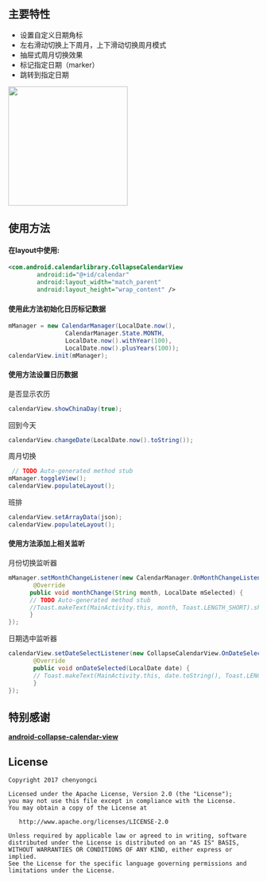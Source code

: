 ## 主要特性

* 设置自定义日期角标
* 左右滑动切换上下周月，上下滑动切换周月模式
* 抽屉式周月切换效果
* 标记指定日期（marker）
* 跳转到指定日期

<div style = "float:center">
    <img src="https://github.com/chenyongci/android-week-calendar/blob/master/images/preview.gif" width="240">


## 使用方法

#### 在layout中使用:

```xml
<com.android.calendarlibrary.CollapseCalendarView
        android:id="@+id/calendar"
        android:layout_width="match_parent"
        android:layout_height="wrap_content" />
```

#### 使用此方法初始化日历标记数据

```java
mManager = new CalendarManager(LocalDate.now(),
                CalendarManager.State.MONTH,
                LocalDate.now().withYear(100),
                LocalDate.now().plusYears(100));
calendarView.init(mManager);
```

#### 使用方法设置日历数据

是否显示农历
```java
calendarView.showChinaDay(true);
```
回到今天
```java
calendarView.changeDate(LocalDate.now().toString());
```
周月切换
```java
 // TODO Auto-generated method stub
mManager.toggleView();
calendarView.populateLayout();
```
班排
```java
calendarView.setArrayData(json);
calendarView.populateLayout();
```

####  使用方法添加上相关监听

月份切换监听器
```java
mManager.setMonthChangeListener(new CalendarManager.OnMonthChangeListener() {
       @Override
      public void monthChange(String month, LocalDate mSelected) {
      // TODO Auto-generated method stub
      //Toast.makeText(MainActivity.this, month, Toast.LENGTH_SHORT).show();
      }
});
```
日期选中监听器
```java
calendarView.setDateSelectListener(new CollapseCalendarView.OnDateSelect() {
       @Override
       public void onDateSelected(LocalDate date) {
       // Toast.makeText(MainActivity.this, date.toString(), Toast.LENGTH_SHORT).show();
       }
});
```

## 特别感谢

[**android-collapse-calendar-view**](https://github.com/blazsolar/android-collapse-calendar-view)


## License


    Copyright 2017 chenyongci

    Licensed under the Apache License, Version 2.0 (the "License");
    you may not use this file except in compliance with the License.
    You may obtain a copy of the License at
    
       http://www.apache.org/licenses/LICENSE-2.0
    
    Unless required by applicable law or agreed to in writing, software
    distributed under the License is distributed on an "AS IS" BASIS,
    WITHOUT WARRANTIES OR CONDITIONS OF ANY KIND, either express or implied.
    See the License for the specific language governing permissions and
    limitations under the License.
